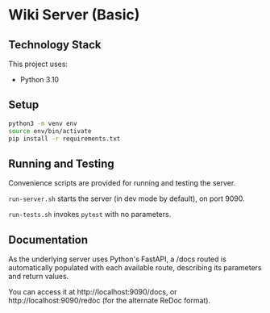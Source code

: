 # Wiki Server (Basic)

## Technology Stack

This project uses:

* Python 3.10

## Setup
```bash
python3 -m venv env
source env/bin/activate
pip install -r requirements.txt
```

## Running and Testing

Convenience scripts are provided for running and testing the server.

`run-server.sh` starts the server (in dev mode by default), on port 9090.

`run-tests.sh` invokes `pytest` with no parameters.


## Documentation

As the underlying server uses Python's FastAPI, a /docs routed is automatically populated with each available route, describing its parameters and return values.

You can access it at http://localhost:9090/docs, or http://localhost:9090/redoc (for the alternate ReDoc format).
